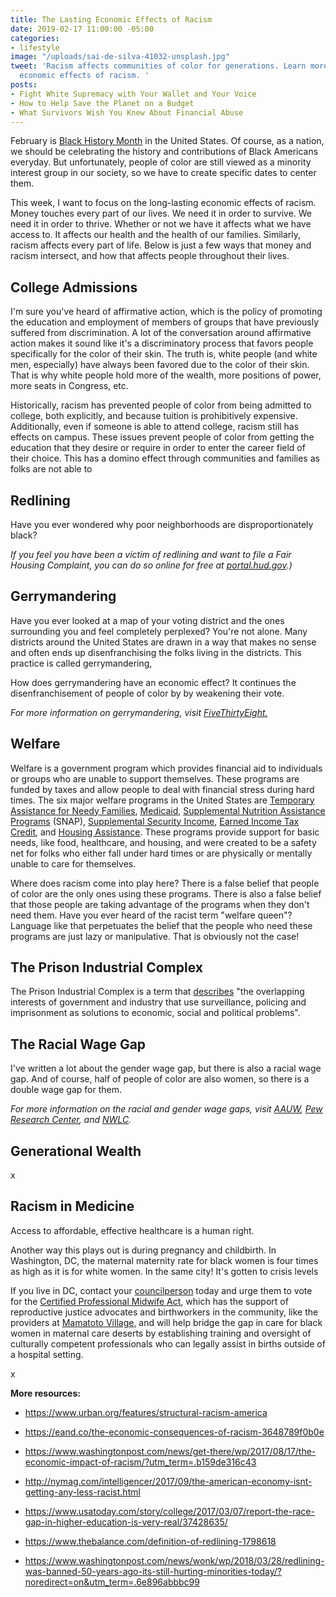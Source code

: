 ```yaml
---
title: The Lasting Economic Effects of Racism
date: 2019-02-17 11:00:00 -05:00
categories:
- lifestyle
image: "/uploads/sai-de-silva-41032-unsplash.jpg"
tweet: 'Racism affects communities of color for generations. Learn more about the
  economic effects of racism. '
posts:
- Fight White Supremacy with Your Wallet and Your Voice
- How to Help Save the Planet on a Budget
- What Survivors Wish You Knew About Financial Abuse
---
```


February is [Black History Month](https://www.africanamericanhistorymonth.gov/) in the United States. Of course, as a nation, we should be celebrating the history and contributions of Black Americans everyday. But unfortunately, people of color are still viewed as a minority interest group in our society, so we have to create specific dates to center them.

This week, I want to focus on the long-lasting economic effects of racism. Money touches every part of our lives. We need it in order to survive. We need it in order to thrive. Whether or not we have it affects what we have access to. It affects our health and the health of our families.  Similarly, racism affects every part of life. Below is just a few ways that money and racism intersect, and how that affects people throughout their lives.

## College Admissions

I'm sure you've heard of affirmative action, which is the policy of promoting the education and employment of members of groups that have previously suffered from discrimination. A lot of the conversation around affirmative action makes it sound like it's a discriminatory process that favors people specifically for the color of their skin. The truth is, white people (and white men, especially) have always been favored due to the color of their skin. That is why white people hold more of the wealth, more positions of power, more seats in Congress, etc. 

Historically, racism has prevented people of color from being admitted to college, both explicitly, and because tuition is prohibitively expensive. Additionally, even if someone is able to attend college, racism still has effects on campus. These issues prevent people of color from getting the education that they desire or require in order to enter the career field of their choice. This has a domino effect through communities and families as folks are not able to 

## Redlining

Have you ever wondered why poor neighborhoods are disproportionately black?

*If you feel you have been a victim of redlining and want to file a Fair Housing Complaint, you can do so online for free at [portal.hud.gov](https://www.hud.gov/).)*

## Gerrymandering

Have you ever looked at a map of your voting district and the ones surrounding you and feel completely perplexed? You're not alone. Many districts around the United States are drawn in a way that makes no sense and often ends up disenfranchising the folks living in the districts. This practice is called gerrymandering,

How does gerrymandering have an economic effect? It continues the disenfranchisement of people of color by by weakening their vote.

*For more information on gerrymandering, visit [FiveThirtyEight.](https://fivethirtyeight.com/tag/the-gerrymandering-project/)*

## Welfare

Welfare is a government program which provides financial aid to individuals or groups who are unable to support themselves. These programs are funded by taxes and allow people to deal with financial stress during hard times. The six major welfare programs in the United States are [Temporary Assistance for Needy Families](https://www.acf.hhs.gov/ofa/programs/tanf/about), [Medicaid](https://www.medicaid.gov/), [Supplemental Nutrition Assistance Programs](https://www.fns.usda.gov/snap/supplemental-nutrition-assistance-program-snap) (SNAP), [Supplemental Security Income](https://www.ssa.gov/ssi/), [Earned Income Tax Credit](https://www.irs.gov/credits-deductions/individuals/earned-income-tax-credit), and [Housing Assistance](https://www.hud.gov/topics/rental_assistance). These programs provide support for basic needs, like food, healthcare, and housing, and were created to be a safety net for folks who either fall under hard times or are physically or mentally unable to care for themselves.

Where does racism come into play here? There is a false belief that people of color are the only ones using these programs. There is also a false belief that those people are taking advantage of the programs when they don't need them. Have you ever heard of the racist term "welfare queen"? Language like that perpetuates the belief that the people who need these programs are just lazy or manipulative. That is obviously not the case! 

## The Prison Industrial Complex

The Prison Industrial Complex is a term that [describes](http://criticalresistance.org/about/not-so-common-language/) "the overlapping interests of government and industry that use surveillance, policing and imprisonment as solutions to economic, social and political problems".

## The Racial Wage Gap

I've written a lot about the gender wage gap, but there is also a racial wage gap. And of course, half of people of color are also women, so there is a double wage gap for them.

*For more information on the racial and gender wage gaps, visit [AAUW](https://www.aauw.org/article/u-s-cities-reveal-a-wide-range-of-gender-and-racial-pay-gaps/), [Pew Research Center](http://www.pewresearch.org/fact-tank/2016/07/01/racial-gender-wage-gaps-persist-in-u-s-despite-some-progress/), and [NWLC](https://nwlc.org/issue/race-gender-wage-gaps/).*

## Generational Wealth

x

## Racism in Medicine

Access to affordable, effective healthcare is a human right.

Another way this plays out is during pregnancy and childbirth. In Washington, DC, the maternal maternity rate for black women is four times as high as it is for white women. In the same city! It's gotten to crisis levels

If you live in DC, contact your [councilperson](https://dccouncil.us/councilmembers/) today and urge them to vote for the [Certified Professional Midwife Act](https://twitter.us13.list-manage.com/track/click?u=599e1a5beef7a95f302010721&id=197c748929&e=22b115a14f), which has the support of reproductive justice advocates and birthworkers in the community, like the providers at [Mamatoto Village](https://www.mamatotovillage.org/), and will help bridge the gap in care for black women in maternal care deserts by establishing training and oversight of culturally competent professionals who can legally assist in births outside of a hospital setting.

x

**More resources:**

* https://www.urban.org/features/structural-racism-america

* https://eand.co/the-economic-consequences-of-racism-3648789f0b0e

* https://www.washingtonpost.com/news/get-there/wp/2017/08/17/the-economic-impact-of-racism/?utm_term=.b159de316c43

* http://nymag.com/intelligencer/2017/09/the-american-economy-isnt-getting-any-less-racist.html

* https://www.usatoday.com/story/college/2017/03/07/report-the-race-gap-in-higher-education-is-very-real/37428635/ 

* https://www.thebalance.com/definition-of-redlining-1798618

* https://www.washingtonpost.com/news/wonk/wp/2018/03/28/redlining-was-banned-50-years-ago-its-still-hurting-minorities-today/?noredirect=on&utm_term=.6e896abbbc99
